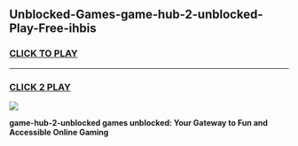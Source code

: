 
## Unblocked-Games-game-hub-2-unblocked-Play-Free-ihbis
<h3>
<a href="https://premium76.site?title=game-hub-2-unblocked&ref=20M">CLICK TO PLAY</a></h3>
<hr>

<h3>
<a href="https://premium76.site?title=game-hub-2-unblocked&ref=20M">CLICK 2 PLAY</a>
  
</h3>

<a href="https://premium76.site?title=game-hub-2-unblocked&ref=19M"><img src="https://clearcache.store/games.png"></a>


**game-hub-2-unblocked games unblocked: Your Gateway to Fun and Accessible Online Gaming**

